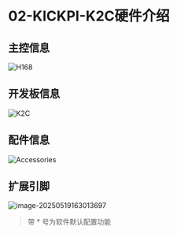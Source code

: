 # 02-KICKPI-K2C硬件介绍



## 主控信息

![H168](http://tanzhtanzh.oss-cn-shenzhen.aliyuncs.com/img/image-20240320092438171.png)





## 开发板信息

![K2C](http://tanzhtanzh.oss-cn-shenzhen.aliyuncs.com/img/image-20250509174842735.png)



## 配件信息

![Accessories](http://tanzhtanzh.oss-cn-shenzhen.aliyuncs.com/img/K2c详情页_11.jpg)

## 扩展引脚

![image-20250519163013697](http://tanzhtanzh.oss-cn-shenzhen.aliyuncs.com/img/image-20250519163013697.png)

> 带 * 号为软件默认配置功能
